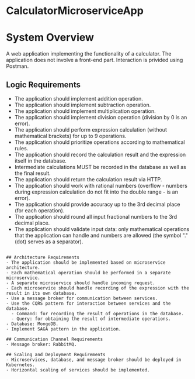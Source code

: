 # CalculatorMicroserviceApp

# System Overview
A web application implementing the functionality of a calculator. The application does not involve a front-end part. Interaction is privided using Postman.

## Logic Requirements
- The application should implement addition operation.
- The application should implement subtraction operation.
- The application should implement multiplication operation.
- The application should implement division operation (division by 0 is an error).
- The application should perform expression calculation (without mathematical brackets) for up to 9 operations.
- The application should prioritize operations according to mathematical rules.
- The application should record the calculation result and the expression itself in the database.
- Intermediate calculations MUST be recorded in the database as well as the final result.
- The application should return the calculation result via HTTP.
- The application should work with rational numbers (overflow - numbers during expression calculation do not fit into the double range - is an error).
- The application should provide accuracy up to the 3rd decimal place (for each operation).
- The application should round all input fractional numbers to the 3rd decimal place.
- The application should validate input data: only mathematical operations that the application can handle and numbers are allowed (the symbol "." (dot) serves as a separator).
~~~~- Authentication and authorization must be implemented.

## Architecture Requirements
- The application should be implemented based on microservice architecture.
- Each mathematical operation should be performed in a separate microservice.
- A separate microservice should handle incoming request.
- Each microservice should handle recording of the expression with the result in its own database.
- Use a message broker for communication between services.
- Use the CQRS pattern for interaction between services and the database.
  - Command: for recording the result of operations in the database.
  - Query: for obtaining the result of intermediate operations.
- Database: MongoDB.
- Implement SAGA pattern in the application.

## Communication Channel Requirements
- Message broker: RabbitMQ.

## Scaling and Deployment Requirements
- Microservices, database, and message broker should be deployed in Kubernetes.
- Horizontal scaling of services should be implemented.
